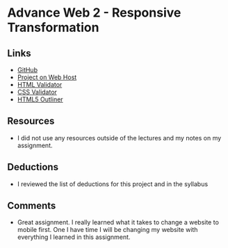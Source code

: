 # Advance Web 2 - Responsive Transformation

## Links
* [GitHub](https://github.com/vp811/project_transformation_vasquez_efren.git)
* [Project on Web Host](http://www.efrenvasquez.com/project_transformation_vasquez_efren/)
* [HTML Validator](https://validator.w3.org/nu/?doc=http%3A%2F%2Fwww.efrenvasquez.com%2Fproject_transformation_vasquez_efren%2F)
* [CSS Validator](https://jigsaw.w3.org/css-validator/validator?uri=http%3A%2F%2Fwww.efrenvasquez.com%2Fproject_transformation_vasquez_efren%2F&profile=css3&usermedium=all&warning=1&vextwarning=&lang=en)
* [HTML5 Outliner](https://gsnedders.html5.org/outliner/process.py?url=http%3A%2F%2Fwww.efrenvasquez.com%2Fproject_transformation_vasquez_efren%2F)

## Resources
* I did not use any resources outside of the lectures and my notes on my assignment.

## Deductions
* I reviewed the list of deductions for this project and in the syllabus

## Comments
* Great assignment. I really learned what it takes to change a website to mobile first. One I have time I will be changing my website with everything I learned in this assignment.
